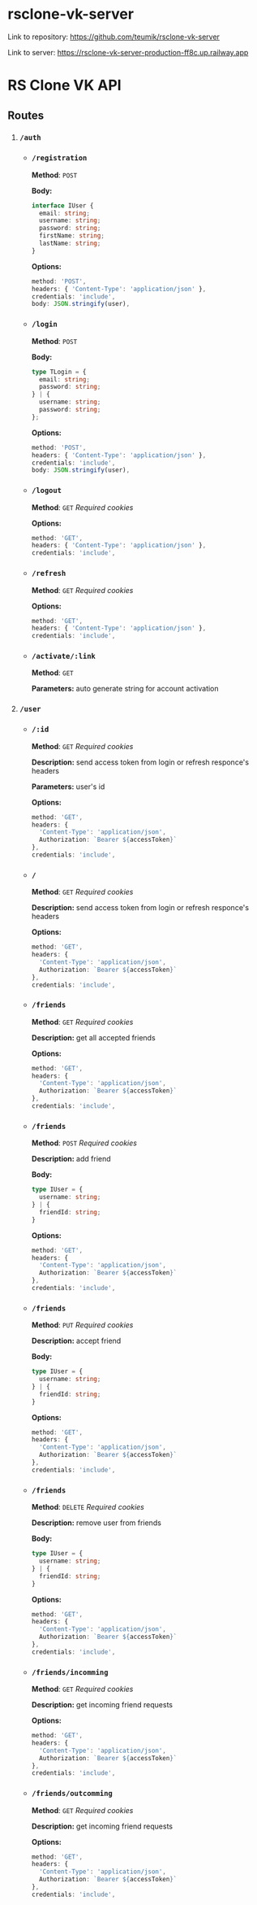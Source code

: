 # rsclone-vk-server

Link to repository: https://github.com/teumik/rsclone-vk-server

Link to server: https://rsclone-vk-server-production-ff8c.up.railway.app

# RS Clone VK API

## Routes

1. ### ```/auth```
    - ### ```/registration```

        **Method**: ```POST```

        **Body:**

        ```ts
        interface IUser {
          email: string;
          username: string;
          password: string;
          firstName: string;
          lastName: string;
        }
        ```

        **Options:**

        ``` ts
        method: 'POST',
        headers: { 'Content-Type': 'application/json' },
        credentials: 'include',
        body: JSON.stringify(user),
        ```

    - ### ```/login```

        **Method**: ```POST```

        **Body:**

        ```ts
        type TLogin = {
          email: string;
          password: string;
        } | {
          username: string;
          password: string;
        };
        ```

        **Options:**

        ``` ts
        method: 'POST',
        headers: { 'Content-Type': 'application/json' },
        credentials: 'include',
        body: JSON.stringify(user),
        ```

    - ### ```/logout```

       **Method**: ```GET``` *Required сookies*

        **Options:**

        ``` ts
        method: 'GET',
        headers: { 'Content-Type': 'application/json' },
        credentials: 'include',
        ```

    - ### ```/refresh```

        **Method**: ```GET``` *Required сookies*

        **Options:**

        ```ts
        method: 'GET',
        headers: { 'Content-Type': 'application/json' },
        credentials: 'include',
        ```

    - ### ```/activate/:link```

        **Method**: ```GET```

        **Parameters:** auto generate string for account activation

2. ### ```/user```

    - ### ```/:id```

        **Method**: ```GET``` *Required сookies*

        **Description:** send access token from login or refresh responce's headers

        **Parameters:** user's id

        **Options:**

        ```ts
        method: 'GET',
        headers: {
          'Content-Type': 'application/json',
          Authorization: `Bearer ${accessToken}`
        },
        credentials: 'include',
        ```

    - ### ```/```

        **Method**: ```GET``` *Required сookies*

        **Description:** send access token from login or refresh responce's headers

        **Options:**

        ```ts
        method: 'GET',
        headers: {
          'Content-Type': 'application/json',
          Authorization: `Bearer ${accessToken}`
        },
        credentials: 'include',
        ```

    - ### ```/friends```

        **Method**: ```GET``` *Required сookies*

        **Description:** get all accepted friends

        **Options:**

        ```ts
        method: 'GET',
        headers: {
          'Content-Type': 'application/json',
          Authorization: `Bearer ${accessToken}`
        },
        credentials: 'include',
        ```

    - ### ```/friends```

        **Method**: ```POST``` *Required сookies*

        **Description:** add friend

        **Body:**

        ```ts
        type IUser = {
          username: string;
        } | {
          friendId: string;
        }
        ```

        **Options:**

        ```ts
        method: 'GET',
        headers: {
          'Content-Type': 'application/json',
          Authorization: `Bearer ${accessToken}`
        },
        credentials: 'include',
        ```

    - ### ```/friends```

        **Method**: ```PUT``` *Required сookies*

        **Description:** accept friend

        **Body:**

        ```ts
        type IUser = {
          username: string;
        } | {
          friendId: string;
        }
        ```

        **Options:**

        ```ts
        method: 'GET',
        headers: {
          'Content-Type': 'application/json',
          Authorization: `Bearer ${accessToken}`
        },
        credentials: 'include',
        ```

    - ### ```/friends```

        **Method**: ```DELETE``` *Required сookies*

        **Description:** remove user from friends

        **Body:**

        ```ts
        type IUser = {
          username: string;
        } | {
          friendId: string;
        }
        ```

        **Options:**

        ```ts
        method: 'GET',
        headers: {
          'Content-Type': 'application/json',
          Authorization: `Bearer ${accessToken}`
        },
        credentials: 'include',
        ```

    - ### ```/friends/incomming```

        **Method**: ```GET``` *Required сookies*

        **Description:** get incoming friend requests

        **Options:**

        ```ts
        method: 'GET',
        headers: {
          'Content-Type': 'application/json',
          Authorization: `Bearer ${accessToken}`
        },
        credentials: 'include',
        ```

    - ### ```/friends/outcomming```

        **Method**: ```GET``` *Required сookies*

        **Description:** get incoming friend requests

        **Options:**

        ```ts
        method: 'GET',
        headers: {
          'Content-Type': 'application/json',
          Authorization: `Bearer ${accessToken}`
        },
        credentials: 'include',
        ```
